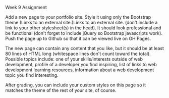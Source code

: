 Week 9 Assignment

Add a new page to your portfolio site. Style it using only the Bootstrap theme (Links to an external site.)Links to an external site. (don't include a link to your other stylesheet(s) in the head). It should look professional and be functional (don't forget to include jQuery so Bootstrap javascripts work). Push the page up to Github so that it can be viewed live on GH Pages.

The new page can contain any content that you like, but it should be at least 80 lines of HTML long (whitespace lines don't count toward the total). Possible topics include: one of your skills/interests outside of web development, profile of a developer you find inspiring, list of links to web development learning resources, information about a web development topic you find interesting. 

After grading, you can include your custom styles on this page so it matches the theme of the rest of your site, of course.